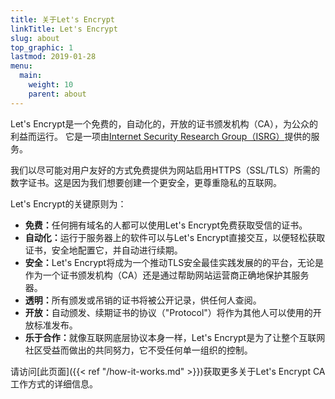```yaml
---
title: 关于Let's Encrypt
linkTitle: Let's Encrypt
slug: about
top_graphic: 1
lastmod: 2019-01-28
menu:
  main:
    weight: 10
    parent: about
---
```


Let's Encrypt是一个免费的，自动化的，开放的证书颁发机构（CA），为公众的利益而运行。 它是一项由[Internet Security Research Group（ISRG）](https://www.abetterinternet.org/)提供的服务。

我们以尽可能对用户友好的方式免费提供为网站启用HTTPS（SSL/TLS）所需的数字证书。这是因为我们想要创建一个更安全，更尊重隐私的互联网。

Let's Encrypt的关键原则为：

* <strong>免费：</strong>任何拥有域名的人都可以使用Let's Encrypt免费获取受信的证书。
* <strong>自动化：</strong>运行于服务器上的软件可以与Let's Encrypt直接交互，以便轻松获取证书，安全地配置它，并自动进行续期。
* <strong>安全：</strong>Let's Encrypt将成为一个推动TLS安全最佳实践发展的的平台，无论是作为一个证书颁发机构（CA）还是通过帮助网站运营商正确地保护其服务器。
* <strong>透明：</strong>所有颁发或吊销的证书将被公开记录，供任何人查阅。
* <strong>开放：</strong>自动颁发、续期证书的协议（"Protocol"）将作为其他人可以使用的开放标准发布。
* <strong>乐于合作：</strong>就像互联网底层协议本身一样，Let's Encrypt是为了让整个互联网社区受益而做出的共同努力，它不受任何单一组织的控制。


请访问[此页面]({{< ref "/how-it-works.md" >}})获取更多关于Let's Encrypt CA工作方式的详细信息。
